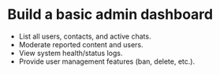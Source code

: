 # Build a basic admin dashboard

- List all users, contacts, and active chats.
- Moderate reported content and users.
- View system health/status logs.
- Provide user management features (ban, delete, etc.).
